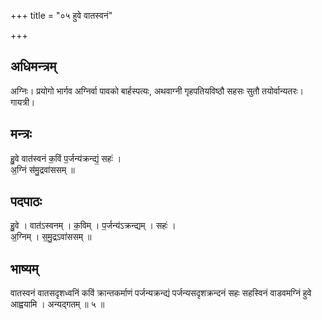 +++
title = "०५ हुवे वातस्वनं"

+++
## अधिमन्त्रम्
अग्निः। प्रयोगो भार्गव अग्निर्वा पावको बार्हस्पत्यः, अथवाग्नी गृहपतियविष्ठौ सहसः सुतौ तयोर्वान्यतरः। गायत्री।

## मन्त्रः
हु॒वे वात॑स्वनं क॒विं प॒र्जन्य॑क्रन्द्यं॒ सहः॑ ।  
अ॒ग्निं स॑मु॒द्रवा॑ससम् ॥

## पदपाठः
हु॒वे । वात॑ऽस्वनम् । क॒विम् । प॒र्जन्य॑ऽक्रन्द्यम् । सहः॑ ।  
अ॒ग्निम् । स॒मु॒द्रऽवा॑ससम् ॥

## भाष्यम्
वातस्वनं वातसदृशध्वनिं कविं क्रान्तकर्माणं पर्जन्यक्रन्द्यं पर्जन्यसदृशक्रन्दनं सहः सहस्विनं वाडवमग्निं हुवे आह्वयामि । अन्यद्गतम् ॥ ५ ॥